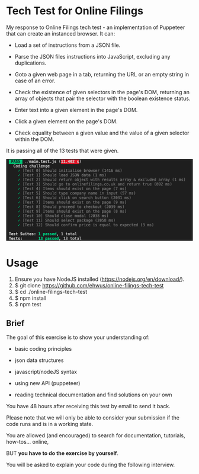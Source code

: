 # Tech Test for Online Filings

My response to Online Filings tech test - an implementation of Puppeteer that can create an instanced browser. It can:

- Load a set of instructions from a JSON file.

- Parse the JSON files instructions into JavaScript, excluding any duplications.

- Goto a given web page in a tab, returning the URL or an empty string in case of an error.

- Check the existence of given selectors in the page's DOM, returning an array of objects that pair the selector with the boolean existence status.

- Enter text into a given element in the page's DOM.

- Click a given element on the page's DOM.

- Check equality between a given value and the value of a given selector within the DOM.

It is passing all of the 13 tests that were given.

![The 13 given tests passing](./test-results-final.png)

# Usage

1. Ensure you have NodeJS installed (https://nodejs.org/en/download/).
2. $ git clone https://github.com/ehwus/online-filings-tech-test
3. $ cd ./online-filings-tech-test
4. $ npm install
5. $ npm test

## Brief

The goal of this exercise is to show your understanding of:

- basic coding principles

- json data structures

- javascript/nodeJS syntax

- using new API (puppeteer)

- reading technical documentation and find solutions on your own

You have 48 hours after receiving this test by email to send it back.

Please note that we will only be able to consider your submission if the code runs and is in a working state.

You are allowed (and encouraged) to search for documentation, tutorials, how-tos... online,

BUT **you have to do the exercise by yourself**.

You will be asked to explain your code during the following interview.
